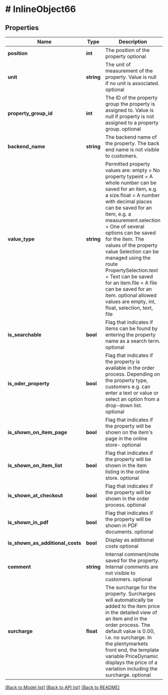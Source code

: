 # # InlineObject66

## Properties

Name | Type | Description | Notes
------------ | ------------- | ------------- | -------------
**position** | **int** | The position of the property optional | [optional] 
**unit** | **string** | The unit of measurement of the property. Value is null if no unit is associated. optional | [optional] 
**property_group_id** | **int** | The ID of the property group the property is assigned to. Value is null if property is not assigned to a property group. optional | [optional] 
**backend_name** | **string** | The backend name of the property. The back end name is not visible to customers. | 
**value_type** | **string** | Permitted property values are: empty &#x3D; No property typeint &#x3D; A whole number can be saved for an item, e.g. a size.float &#x3D; A number with decimal places can be saved for an item, e.g. a measurement.selection &#x3D; One of several options can be saved for the item. The values of the property value Selection can be managed using the route PropertySelection.text &#x3D; Text can be saved for an item.file &#x3D; A file can be saved for an item. optional allowed values are empty, int, float, selection, text, file | [optional] 
**is_searchable** | **bool** | Flag that indicates if items can be found by entering the property name as a search term. optional | [optional] 
**is_oder_property** | **bool** | Flag that indicates if the property is available in the order process. Depending on the property type, customers e.g. can enter a text or value or select an option from a drop-down list. optional | [optional] 
**is_shown_on_item_page** | **bool** | Flag that indicates if the property will be shown on the item&#39;s page in the online store- optional | [optional] 
**is_shown_on_item_list** | **bool** | Flag that indicates if the property will be shown in the item listing in the online store. optional | [optional] 
**is_shown_at_checkout** | **bool** | Flag that indicates if the property will be shown in the order process. optional | [optional] 
**is_shown_in_pdf** | **bool** | Flag that indicates if the property will be shown in PDF documents. optional | [optional] 
**is_shown_as_additional_costs** | **bool** | Display as additional costs optional | [optional] 
**comment** | **string** | Internal comment/note saved for the property. Internal comments are not visible to customers. optional | [optional] 
**surcharge** | **float** | The surcharge for the property. Surcharges will automatically be added to the item price in the detailed view of an item and in the order process. The default value is 0.00, i.e. no surcharge. In the plentymarkets front end, the template variable PriceDynamic displays the price of a variation including the surcharge. optional | [optional] 

[[Back to Model list]](../../README.md#documentation-for-models) [[Back to API list]](../../README.md#documentation-for-api-endpoints) [[Back to README]](../../README.md)


